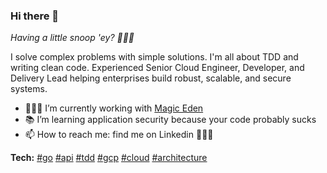 ### Hi there 👋

_Having a little snoop 'ey? 🕵🏻‍♂️_

I solve complex problems with simple solutions. I'm all about TDD and writing clean code. Experienced Senior Cloud Engineer, Developer, and Delivery Lead helping enterprises build robust, scalable, and secure systems.


- 👨🏻‍💻 I’m currently working with [Magic Eden](https://magiceden.io)
- 📚 I’m learning application security because your code probably sucks
- 📫 How to reach me: find me on Linkedin 🤷🏻‍♂️

**Tech:** [#go]() [#api]() [#tdd]() [#gcp]() [#cloud]() [#architecture]()

